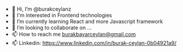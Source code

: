 - 👋 Hi, I’m @burakceylanz
- 👀 I'm interested in Frontend technologies 
- 🌱 I’m currently learning React and more Javascript framework
- 💞️ I’m looking to collaborate on ...
- 📫 How to reach me burakbayarceylan@gmail.com
- 📫 Linkedin: https://www.linkedin.com/in/burak-ceylan-0b04921a9/
